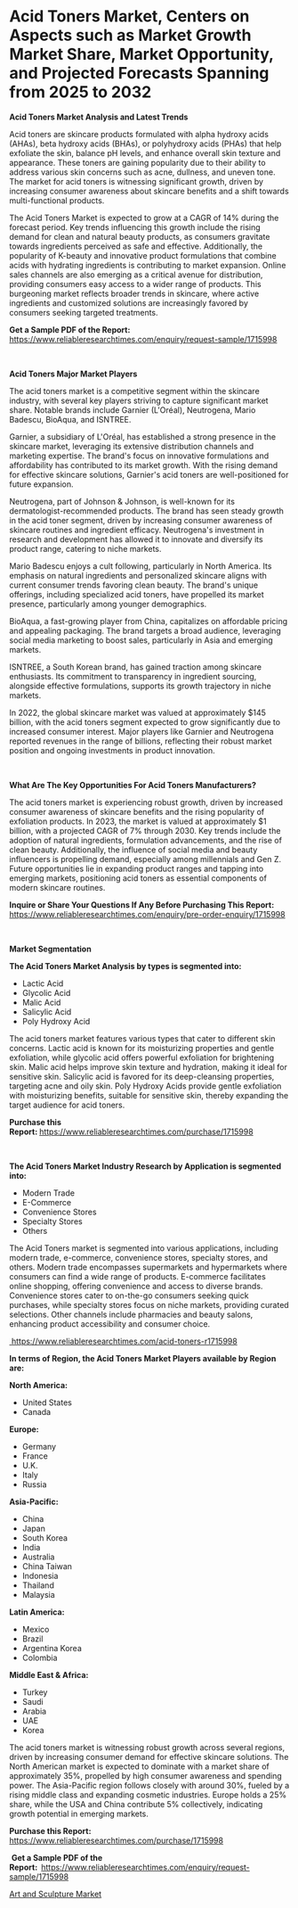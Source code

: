 <p><h1>Acid Toners Market, Centers on Aspects such as Market Growth Market Share, Market Opportunity, and Projected Forecasts Spanning from 2025 to 2032</h1></p><p><strong>Acid Toners Market Analysis and Latest Trends</strong></p>
<p><p>Acid toners are skincare products formulated with alpha hydroxy acids (AHAs), beta hydroxy acids (BHAs), or polyhydroxy acids (PHAs) that help exfoliate the skin, balance pH levels, and enhance overall skin texture and appearance. These toners are gaining popularity due to their ability to address various skin concerns such as acne, dullness, and uneven tone. The market for acid toners is witnessing significant growth, driven by increasing consumer awareness about skincare benefits and a shift towards multi-functional products.</p><p>The Acid Toners Market is expected to grow at a CAGR of 14% during the forecast period. Key trends influencing this growth include the rising demand for clean and natural beauty products, as consumers gravitate towards ingredients perceived as safe and effective. Additionally, the popularity of K-beauty and innovative product formulations that combine acids with hydrating ingredients is contributing to market expansion. Online sales channels are also emerging as a critical avenue for distribution, providing consumers easy access to a wider range of products. This burgeoning market reflects broader trends in skincare, where active ingredients and customized solutions are increasingly favored by consumers seeking targeted treatments.</p></p>
<p><strong>Get a Sample PDF of the Report:&nbsp;</strong> <a href="https://www.reliableresearchtimes.com/enquiry/request-sample/1715998?utm_campaign=3063&utm_medium=2&utm_source=Github&utm_content=ia&utm_term=05042025&utm_id=acid-toners">https://www.reliableresearchtimes.com/enquiry/request-sample/1715998</a></p>
<p>&nbsp;</p>
<p><strong>Acid Toners Major Market Players</strong></p>
<p><p>The acid toners market is a competitive segment within the skincare industry, with several key players striving to capture significant market share. Notable brands include Garnier (L'Oréal), Neutrogena, Mario Badescu, BioAqua, and ISNTREE.</p><p>Garnier, a subsidiary of L'Oréal, has established a strong presence in the skincare market, leveraging its extensive distribution channels and marketing expertise. The brand's focus on innovative formulations and affordability has contributed to its market growth. With the rising demand for effective skincare solutions, Garnier's acid toners are well-positioned for future expansion.</p><p>Neutrogena, part of Johnson & Johnson, is well-known for its dermatologist-recommended products. The brand has seen steady growth in the acid toner segment, driven by increasing consumer awareness of skincare routines and ingredient efficacy. Neutrogena's investment in research and development has allowed it to innovate and diversify its product range, catering to niche markets.</p><p>Mario Badescu enjoys a cult following, particularly in North America. Its emphasis on natural ingredients and personalized skincare aligns with current consumer trends favoring clean beauty. The brand's unique offerings, including specialized acid toners, have propelled its market presence, particularly among younger demographics.</p><p>BioAqua, a fast-growing player from China, capitalizes on affordable pricing and appealing packaging. The brand targets a broad audience, leveraging social media marketing to boost sales, particularly in Asia and emerging markets.</p><p>ISNTREE, a South Korean brand, has gained traction among skincare enthusiasts. Its commitment to transparency in ingredient sourcing, alongside effective formulations, supports its growth trajectory in niche markets.</p><p>In 2022, the global skincare market was valued at approximately $145 billion, with the acid toners segment expected to grow significantly due to increased consumer interest. Major players like Garnier and Neutrogena reported revenues in the range of billions, reflecting their robust market position and ongoing investments in product innovation.</p></p>
<p>&nbsp;</p>
<p><strong>What Are The Key Opportunities For Acid Toners Manufacturers?</strong></p>
<p><p>The acid toners market is experiencing robust growth, driven by increased consumer awareness of skincare benefits and the rising popularity of exfoliation products. In 2023, the market is valued at approximately $1 billion, with a projected CAGR of 7% through 2030. Key trends include the adoption of natural ingredients, formulation advancements, and the rise of clean beauty. Additionally, the influence of social media and beauty influencers is propelling demand, especially among millennials and Gen Z. Future opportunities lie in expanding product ranges and tapping into emerging markets, positioning acid toners as essential components of modern skincare routines.</p></p>
<p><strong>Inquire or Share Your Questions If Any Before Purchasing This Report:</strong> <a href="https://www.reliableresearchtimes.com/enquiry/pre-order-enquiry/1715998?utm_campaign=3063&utm_medium=2&utm_source=Github&utm_content=ia&utm_term=05042025&utm_id=acid-toners">https://www.reliableresearchtimes.com/enquiry/pre-order-enquiry/1715998</a></p>
<p>&nbsp;</p>
<p><strong>Market Segmentation</strong></p>
<p><strong>The Acid Toners Market Analysis by types is segmented into:</strong></p>
<p><ul><li>Lactic Acid</li><li>Glycolic Acid</li><li>Malic Acid</li><li>Salicylic Acid</li><li>Poly Hydroxy Acid</li></ul></p>
<p><p>The acid toners market features various types that cater to different skin concerns. Lactic acid is known for its moisturizing properties and gentle exfoliation, while glycolic acid offers powerful exfoliation for brightening skin. Malic acid helps improve skin texture and hydration, making it ideal for sensitive skin. Salicylic acid is favored for its deep-cleansing properties, targeting acne and oily skin. Poly Hydroxy Acids provide gentle exfoliation with moisturizing benefits, suitable for sensitive skin, thereby expanding the target audience for acid toners.</p></p>
<p><strong>Purchase this Report:&nbsp;</strong><a href="https://www.reliableresearchtimes.com/purchase/1715998?utm_campaign=3063&utm_medium=2&utm_source=Github&utm_content=ia&utm_term=05042025&utm_id=acid-toners">https://www.reliableresearchtimes.com/purchase/1715998</a></p>
<p>&nbsp;</p>
<p><strong>The Acid Toners Market Industry Research by Application is segmented into:</strong></p>
<p><ul><li>Modern Trade</li><li>E-Commerce</li><li>Convenience Stores</li><li>Specialty Stores</li><li>Others</li></ul></p>
<p><p>The Acid Toners market is segmented into various applications, including modern trade, e-commerce, convenience stores, specialty stores, and others. Modern trade encompasses supermarkets and hypermarkets where consumers can find a wide range of products. E-commerce facilitates online shopping, offering convenience and access to diverse brands. Convenience stores cater to on-the-go consumers seeking quick purchases, while specialty stores focus on niche markets, providing curated selections. Other channels include pharmacies and beauty salons, enhancing product accessibility and consumer choice.</p></p>
<p><a href="https://www.reliableresearchtimes.com/acid-toners-r1715998?utm_campaign=3063&utm_medium=2&utm_source=Github&utm_content=ia&utm_term=05042025&utm_id=acid-toners">&nbsp;https://www.reliableresearchtimes.com/acid-toners-r1715998</a></p>
<p><strong>In terms of Region, the Acid Toners Market Players available by Region are:</strong></p>
<p>
    <p> <strong> North America: </strong>
        <ul>
            <li>United States</li>
            <li>Canada</li>
        </ul>
        </p> 
    <p> <strong> Europe: </strong>
        <ul>
            <li>Germany</li>
            <li>France</li>
            <li>U.K.</li>
            <li>Italy</li>
            <li>Russia</li>
        </ul>
        </p> 
    <p> <strong> Asia-Pacific: </strong>
        <ul>
            <li>China</li>
            <li>Japan</li>
            <li>South Korea</li>
            <li>India</li>
            <li>Australia</li>
            <li>China Taiwan</li>
            <li>Indonesia</li>
            <li>Thailand</li>
            <li>Malaysia</li>
        </ul>
        </p> 
    <p> <strong> Latin America: </strong>
        <ul>
            <li>Mexico</li>
            <li>Brazil</li>
            <li>Argentina Korea</li>
            <li>Colombia</li>
        </ul>
        </p> 
    <p> <strong> Middle East & Africa: </strong>
        <ul>
            <li>Turkey</li>
            <li>Saudi</li>
            <li>Arabia</li>
            <li>UAE</li>
            <li>Korea</li>
        </ul>
    </p>
    </p>
<p><p>The acid toners market is witnessing robust growth across several regions, driven by increasing consumer demand for effective skincare solutions. The North American market is expected to dominate with a market share of approximately 35%, propelled by high consumer awareness and spending power. The Asia-Pacific region follows closely with around 30%, fueled by a rising middle class and expanding cosmetic industries. Europe holds a 25% share, while the USA and China contribute 5% collectively, indicating growth potential in emerging markets.</p></p>
<p><strong>Purchase this Report: </strong><a href="https://www.reliableresearchtimes.com/purchase/1715998?utm_campaign=3063&utm_medium=2&utm_source=Github&utm_content=ia&utm_term=05042025&utm_id=acid-toners">https://www.reliableresearchtimes.com/purchase/1715998</a></p>
<p>&nbsp;<strong>Get a Sample PDF of the Report:&nbsp;&nbsp;</strong><a href="https://www.reliableresearchtimes.com/enquiry/request-sample/1715998?utm_campaign=3063&utm_medium=2&utm_source=Github&utm_content=ia&utm_term=05042025&utm_id=acid-toners">https://www.reliableresearchtimes.com/enquiry/request-sample/1715998</a></p>
<p><strong></strong></p>
<p><p><a href="https://github.com/boysabotzoc/Market-Research-Report-List-1/blob/main/art-and-sculpture-market.md?utm_campaign=3063&utm_medium=2&utm_source=Github&utm_content=ia&utm_term=05042025&utm_id=acid-toners">Art and Sculpture Market</a></p></p>